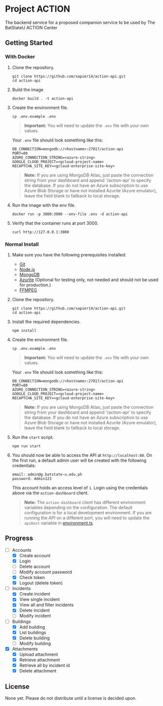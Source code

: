 # Project ACTION

The backend service for a proposed companion service to be used by The BatStateU ACTION Center

## Getting Started

### With Docker

1. Clone the repository.
   ```
   git clone https://github.com/xapier14/action-api.git
   cd action-api
   ```
1. Build the image
   ```
   docker build . -t action-api
   ```
1. Create the environment file.

   ```
   cp .env.example .env
   ```

   > **Important:**
   > You will need to update the `.env` file with your own values.

   Your `.env` file should look something like this:

   ```
   DB_CONNECTION=mongodb://<hostname>:27017/action-api
   PORT=80
   AZURE_CONNECTION_STRING=<azure-string>
   GOOGLE_CLOUD_PROJECT=<gcloud-project-name>
   RECAPTCHA_SITE_KEY=<gcloud-enterprise-site-key>
   ```

   > **Note:**
   > If you are using MongoDB Atlas, just paste the connection string from your dashboard and append '/action-api' to specify the database.
   > If you do not have an Azure subscription to use Azure Blob Storage or have not installed Azurite (Azure emulator), leave the field blank to fallback to local storage.

1. Run the image with the env file.

   ```
   docker run -p 3000:3000 --env-file .env -d action-api
   ```

1. Verify that the container runs at port 3000.
   ```
   curl http://127.0.0.1:3000
   ```

### Normal Install

1. Make sure you have the following prerequisites installed:
   - [Git](https://git-scm.com/)
   - [Node.js](https://nodejs.org/en/)
   - [MongoDB](https://www.mongodb.com/)
   - [Azurite](https://github.com/azure/azurite) (Optional for testing only, not needed and should not be used for production.)
   - [FFMPEG](https://ffmpeg.org/download.html)
1. Clone the repository.
   ```
   git clone https://github.com/xapier14/action-api.git
   cd action-api
   ```
1. Install the required dependencies.
   ```
   npm install
   ```
1. Create the environment file.

   ```
   cp .env.example .env
   ```

   > **Important:**
   > You will need to update the `.env` file with your own values.

   Your `.env` file should look something like this:

   ```
   DB_CONNECTION=mongodb://<hostname>:27017/action-api
   PORT=80
   AZURE_CONNECTION_STRING=<azure-string>
   GOOGLE_CLOUD_PROJECT=<gcloud-project-name>
   RECAPTCHA_SITE_KEY=<gcloud-enterprise-site-key>
   ```

   > **Note:**
   > If you are using MongoDB Atlas, just paste the connection string from your dashboard and append '/action-api' to specify the database.
   > If you do not have an Azure subscription to use Azure Blob Storage or have not installed Azurite (Azure emulator), leave the field blank to fallback to local storage.

1. Run the `start` script.
   ```
   npm run start
   ```
1. You should now be able to access the API at `http://localhost:80`.
   On the first run, a default admin user will be created with the following credentials:

   ```
   email: admin@g.batstate-u.edu.ph
   password: Admin123
   ```

   This account holds an access level of `1`.
   Login using the credentials above via the `action-dashboard` client.

   > **Note:**
   > The `action-dashboard` client has different environment variables depending on the configuration. The default configuration is for a local development environment. If you are running the API on a different port, you will need to update the `apiHost` variable in [environment.ts](action-dashboard/src/environments/environment.ts).

## Progress

- [ ] Accounts
  - [x] Create account
  - [x] Login
  - [ ] Delete account
  - [ ] Modify account password
  - [x] Check token
  - [x] Logout (delete token)
- [ ] Incidents
  - [x] Create incident
  - [x] View single incident
  - [x] View all and filter incidents
  - [x] Delete incident
  - [ ] Modify incident
- [ ] Buildings
  - [x] Add building
  - [x] List buildings
  - [x] Delete building
  - [ ] Modify building
- [x] Attachments
  - [x] Upload attachment
  - [x] Retrieve attachment
  - [x] Retrieve all by incident id
  - [x] Delete attachment

## License

None yet. Please do not distribute until a license is decided upon.
